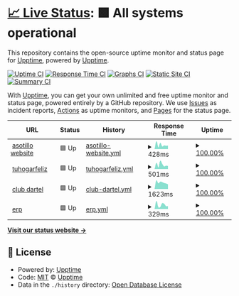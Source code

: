 # [📈 Live Status](https://upptime.github.io/upptime): <!--live status--> **🟩 All systems operational**

This repository contains the open-source uptime monitor and status page for [Upptime](https://upptime.js.org), powered by [Upptime](https://github.com/upptime/upptime).

[![Uptime CI](https://github.com/aesotillo/test-uptime/workflows/Uptime%20CI/badge.svg)](https://github.com/aesotillo/test-uptime/actions?query=workflow%3A%22Uptime+CI%22)
[![Response Time CI](https://github.com/aesotillo/test-uptime/workflows/Response%20Time%20CI/badge.svg)](https://github.com/aesotillo/test-uptime/actions?query=workflow%3A%22Response+Time+CI%22)
[![Graphs CI](https://github.com/aesotillo/test-uptime/workflows/Graphs%20CI/badge.svg)](https://github.com/aesotillo/test-uptime/actions?query=workflow%3A%22Graphs+CI%22)
[![Static Site CI](https://github.com/aesotillo/test-uptime/workflows/Static%20Site%20CI/badge.svg)](https://github.com/aesotillo/test-uptime/actions?query=workflow%3A%22Static+Site+CI%22)
[![Summary CI](https://github.com/aesotillo/test-uptime/workflows/Summary%20CI/badge.svg)](https://github.com/aesotillo/test-uptime/actions?query=workflow%3A%22Summary+CI%22)

With [Upptime](https://upptime.js.org), you can get your own unlimited and free uptime monitor and status page, powered entirely by a GitHub repository. We use [Issues](https://github.com/upptime/upptime/issues) as incident reports, [Actions](https://github.com/aesotillo/test-uptime/actions) as uptime monitors, and [Pages](https://upptime.github.io/upptime) for the status page.

<!--start: status pages-->
<!-- This summary is generated by Upptime (https://github.com/upptime/upptime) -->
<!-- Do not edit this manually, your changes will be overwritten -->
<!-- prettier-ignore -->
| URL | Status | History | Response Time | Uptime |
| --- | ------ | ------- | ------------- | ------ |
| <img alt="" src="https://icons.duckduckgo.com/ip3/asotillo.com.ico" height="13"> [asotillo website](https://asotillo.com) | 🟩 Up | [asotillo-website.yml](https://github.com/aesotillo/test-uptime/commits/HEAD/history/asotillo-website.yml) | <details><summary><img alt="Response time graph" src="./graphs/asotillo-website/response-time-week.png" height="20"> 428ms</summary><br><a href="https://aesotillo.github.io/test-uptime/history/asotillo-website"><img alt="Response time 748" src="https://img.shields.io/endpoint?url=https%3A%2F%2Fraw.githubusercontent.com%2Faesotillo%2Ftest-uptime%2FHEAD%2Fapi%2Fasotillo-website%2Fresponse-time.json"></a><br><a href="https://aesotillo.github.io/test-uptime/history/asotillo-website"><img alt="24-hour response time 254" src="https://img.shields.io/endpoint?url=https%3A%2F%2Fraw.githubusercontent.com%2Faesotillo%2Ftest-uptime%2FHEAD%2Fapi%2Fasotillo-website%2Fresponse-time-day.json"></a><br><a href="https://aesotillo.github.io/test-uptime/history/asotillo-website"><img alt="7-day response time 428" src="https://img.shields.io/endpoint?url=https%3A%2F%2Fraw.githubusercontent.com%2Faesotillo%2Ftest-uptime%2FHEAD%2Fapi%2Fasotillo-website%2Fresponse-time-week.json"></a><br><a href="https://aesotillo.github.io/test-uptime/history/asotillo-website"><img alt="30-day response time 432" src="https://img.shields.io/endpoint?url=https%3A%2F%2Fraw.githubusercontent.com%2Faesotillo%2Ftest-uptime%2FHEAD%2Fapi%2Fasotillo-website%2Fresponse-time-month.json"></a><br><a href="https://aesotillo.github.io/test-uptime/history/asotillo-website"><img alt="1-year response time 764" src="https://img.shields.io/endpoint?url=https%3A%2F%2Fraw.githubusercontent.com%2Faesotillo%2Ftest-uptime%2FHEAD%2Fapi%2Fasotillo-website%2Fresponse-time-year.json"></a></details> | <details><summary><a href="https://aesotillo.github.io/test-uptime/history/asotillo-website">100.00%</a></summary><a href="https://aesotillo.github.io/test-uptime/history/asotillo-website"><img alt="All-time uptime 99.98%" src="https://img.shields.io/endpoint?url=https%3A%2F%2Fraw.githubusercontent.com%2Faesotillo%2Ftest-uptime%2FHEAD%2Fapi%2Fasotillo-website%2Fuptime.json"></a><br><a href="https://aesotillo.github.io/test-uptime/history/asotillo-website"><img alt="24-hour uptime 100.00%" src="https://img.shields.io/endpoint?url=https%3A%2F%2Fraw.githubusercontent.com%2Faesotillo%2Ftest-uptime%2FHEAD%2Fapi%2Fasotillo-website%2Fuptime-day.json"></a><br><a href="https://aesotillo.github.io/test-uptime/history/asotillo-website"><img alt="7-day uptime 100.00%" src="https://img.shields.io/endpoint?url=https%3A%2F%2Fraw.githubusercontent.com%2Faesotillo%2Ftest-uptime%2FHEAD%2Fapi%2Fasotillo-website%2Fuptime-week.json"></a><br><a href="https://aesotillo.github.io/test-uptime/history/asotillo-website"><img alt="30-day uptime 100.00%" src="https://img.shields.io/endpoint?url=https%3A%2F%2Fraw.githubusercontent.com%2Faesotillo%2Ftest-uptime%2FHEAD%2Fapi%2Fasotillo-website%2Fuptime-month.json"></a><br><a href="https://aesotillo.github.io/test-uptime/history/asotillo-website"><img alt="1-year uptime 99.96%" src="https://img.shields.io/endpoint?url=https%3A%2F%2Fraw.githubusercontent.com%2Faesotillo%2Ftest-uptime%2FHEAD%2Fapi%2Fasotillo-website%2Fuptime-year.json"></a></details>
| <img alt="" src="https://icons.duckduckgo.com/ip3/tuhogarfeliz.cl.ico" height="13"> [tuhogarfeliz](https://tuhogarfeliz.cl) | 🟩 Up | [tuhogarfeliz.yml](https://github.com/aesotillo/test-uptime/commits/HEAD/history/tuhogarfeliz.yml) | <details><summary><img alt="Response time graph" src="./graphs/tuhogarfeliz/response-time-week.png" height="20"> 501ms</summary><br><a href="https://aesotillo.github.io/test-uptime/history/tuhogarfeliz"><img alt="Response time 331" src="https://img.shields.io/endpoint?url=https%3A%2F%2Fraw.githubusercontent.com%2Faesotillo%2Ftest-uptime%2FHEAD%2Fapi%2Ftuhogarfeliz%2Fresponse-time.json"></a><br><a href="https://aesotillo.github.io/test-uptime/history/tuhogarfeliz"><img alt="24-hour response time 328" src="https://img.shields.io/endpoint?url=https%3A%2F%2Fraw.githubusercontent.com%2Faesotillo%2Ftest-uptime%2FHEAD%2Fapi%2Ftuhogarfeliz%2Fresponse-time-day.json"></a><br><a href="https://aesotillo.github.io/test-uptime/history/tuhogarfeliz"><img alt="7-day response time 501" src="https://img.shields.io/endpoint?url=https%3A%2F%2Fraw.githubusercontent.com%2Faesotillo%2Ftest-uptime%2FHEAD%2Fapi%2Ftuhogarfeliz%2Fresponse-time-week.json"></a><br><a href="https://aesotillo.github.io/test-uptime/history/tuhogarfeliz"><img alt="30-day response time 397" src="https://img.shields.io/endpoint?url=https%3A%2F%2Fraw.githubusercontent.com%2Faesotillo%2Ftest-uptime%2FHEAD%2Fapi%2Ftuhogarfeliz%2Fresponse-time-month.json"></a><br><a href="https://aesotillo.github.io/test-uptime/history/tuhogarfeliz"><img alt="1-year response time 331" src="https://img.shields.io/endpoint?url=https%3A%2F%2Fraw.githubusercontent.com%2Faesotillo%2Ftest-uptime%2FHEAD%2Fapi%2Ftuhogarfeliz%2Fresponse-time-year.json"></a></details> | <details><summary><a href="https://aesotillo.github.io/test-uptime/history/tuhogarfeliz">100.00%</a></summary><a href="https://aesotillo.github.io/test-uptime/history/tuhogarfeliz"><img alt="All-time uptime 100.00%" src="https://img.shields.io/endpoint?url=https%3A%2F%2Fraw.githubusercontent.com%2Faesotillo%2Ftest-uptime%2FHEAD%2Fapi%2Ftuhogarfeliz%2Fuptime.json"></a><br><a href="https://aesotillo.github.io/test-uptime/history/tuhogarfeliz"><img alt="24-hour uptime 100.00%" src="https://img.shields.io/endpoint?url=https%3A%2F%2Fraw.githubusercontent.com%2Faesotillo%2Ftest-uptime%2FHEAD%2Fapi%2Ftuhogarfeliz%2Fuptime-day.json"></a><br><a href="https://aesotillo.github.io/test-uptime/history/tuhogarfeliz"><img alt="7-day uptime 100.00%" src="https://img.shields.io/endpoint?url=https%3A%2F%2Fraw.githubusercontent.com%2Faesotillo%2Ftest-uptime%2FHEAD%2Fapi%2Ftuhogarfeliz%2Fuptime-week.json"></a><br><a href="https://aesotillo.github.io/test-uptime/history/tuhogarfeliz"><img alt="30-day uptime 100.00%" src="https://img.shields.io/endpoint?url=https%3A%2F%2Fraw.githubusercontent.com%2Faesotillo%2Ftest-uptime%2FHEAD%2Fapi%2Ftuhogarfeliz%2Fuptime-month.json"></a><br><a href="https://aesotillo.github.io/test-uptime/history/tuhogarfeliz"><img alt="1-year uptime 100.00%" src="https://img.shields.io/endpoint?url=https%3A%2F%2Fraw.githubusercontent.com%2Faesotillo%2Ftest-uptime%2FHEAD%2Fapi%2Ftuhogarfeliz%2Fuptime-year.json"></a></details>
| <img alt="" src="https://icons.duckduckgo.com/ip3/clubdartel.cl.ico" height="13"> [club dartel](https://clubdartel.cl) | 🟩 Up | [club-dartel.yml](https://github.com/aesotillo/test-uptime/commits/HEAD/history/club-dartel.yml) | <details><summary><img alt="Response time graph" src="./graphs/club-dartel/response-time-week.png" height="20"> 1623ms</summary><br><a href="https://aesotillo.github.io/test-uptime/history/club-dartel"><img alt="Response time 1532" src="https://img.shields.io/endpoint?url=https%3A%2F%2Fraw.githubusercontent.com%2Faesotillo%2Ftest-uptime%2FHEAD%2Fapi%2Fclub-dartel%2Fresponse-time.json"></a><br><a href="https://aesotillo.github.io/test-uptime/history/club-dartel"><img alt="24-hour response time 1404" src="https://img.shields.io/endpoint?url=https%3A%2F%2Fraw.githubusercontent.com%2Faesotillo%2Ftest-uptime%2FHEAD%2Fapi%2Fclub-dartel%2Fresponse-time-day.json"></a><br><a href="https://aesotillo.github.io/test-uptime/history/club-dartel"><img alt="7-day response time 1623" src="https://img.shields.io/endpoint?url=https%3A%2F%2Fraw.githubusercontent.com%2Faesotillo%2Ftest-uptime%2FHEAD%2Fapi%2Fclub-dartel%2Fresponse-time-week.json"></a><br><a href="https://aesotillo.github.io/test-uptime/history/club-dartel"><img alt="30-day response time 1528" src="https://img.shields.io/endpoint?url=https%3A%2F%2Fraw.githubusercontent.com%2Faesotillo%2Ftest-uptime%2FHEAD%2Fapi%2Fclub-dartel%2Fresponse-time-month.json"></a><br><a href="https://aesotillo.github.io/test-uptime/history/club-dartel"><img alt="1-year response time 1532" src="https://img.shields.io/endpoint?url=https%3A%2F%2Fraw.githubusercontent.com%2Faesotillo%2Ftest-uptime%2FHEAD%2Fapi%2Fclub-dartel%2Fresponse-time-year.json"></a></details> | <details><summary><a href="https://aesotillo.github.io/test-uptime/history/club-dartel">100.00%</a></summary><a href="https://aesotillo.github.io/test-uptime/history/club-dartel"><img alt="All-time uptime 100.00%" src="https://img.shields.io/endpoint?url=https%3A%2F%2Fraw.githubusercontent.com%2Faesotillo%2Ftest-uptime%2FHEAD%2Fapi%2Fclub-dartel%2Fuptime.json"></a><br><a href="https://aesotillo.github.io/test-uptime/history/club-dartel"><img alt="24-hour uptime 100.00%" src="https://img.shields.io/endpoint?url=https%3A%2F%2Fraw.githubusercontent.com%2Faesotillo%2Ftest-uptime%2FHEAD%2Fapi%2Fclub-dartel%2Fuptime-day.json"></a><br><a href="https://aesotillo.github.io/test-uptime/history/club-dartel"><img alt="7-day uptime 100.00%" src="https://img.shields.io/endpoint?url=https%3A%2F%2Fraw.githubusercontent.com%2Faesotillo%2Ftest-uptime%2FHEAD%2Fapi%2Fclub-dartel%2Fuptime-week.json"></a><br><a href="https://aesotillo.github.io/test-uptime/history/club-dartel"><img alt="30-day uptime 100.00%" src="https://img.shields.io/endpoint?url=https%3A%2F%2Fraw.githubusercontent.com%2Faesotillo%2Ftest-uptime%2FHEAD%2Fapi%2Fclub-dartel%2Fuptime-month.json"></a><br><a href="https://aesotillo.github.io/test-uptime/history/club-dartel"><img alt="1-year uptime 100.00%" src="https://img.shields.io/endpoint?url=https%3A%2F%2Fraw.githubusercontent.com%2Faesotillo%2Ftest-uptime%2FHEAD%2Fapi%2Fclub-dartel%2Fuptime-year.json"></a></details>
| <img alt="" src="https://icons.duckduckgo.com/ip3/erp.thefamily.dev.ico" height="13"> [erp](https://erp.thefamily.dev/authentication/login) | 🟩 Up | [erp.yml](https://github.com/aesotillo/test-uptime/commits/HEAD/history/erp.yml) | <details><summary><img alt="Response time graph" src="./graphs/erp/response-time-week.png" height="20"> 329ms</summary><br><a href="https://aesotillo.github.io/test-uptime/history/erp"><img alt="Response time 246" src="https://img.shields.io/endpoint?url=https%3A%2F%2Fraw.githubusercontent.com%2Faesotillo%2Ftest-uptime%2FHEAD%2Fapi%2Ferp%2Fresponse-time.json"></a><br><a href="https://aesotillo.github.io/test-uptime/history/erp"><img alt="24-hour response time 543" src="https://img.shields.io/endpoint?url=https%3A%2F%2Fraw.githubusercontent.com%2Faesotillo%2Ftest-uptime%2FHEAD%2Fapi%2Ferp%2Fresponse-time-day.json"></a><br><a href="https://aesotillo.github.io/test-uptime/history/erp"><img alt="7-day response time 329" src="https://img.shields.io/endpoint?url=https%3A%2F%2Fraw.githubusercontent.com%2Faesotillo%2Ftest-uptime%2FHEAD%2Fapi%2Ferp%2Fresponse-time-week.json"></a><br><a href="https://aesotillo.github.io/test-uptime/history/erp"><img alt="30-day response time 277" src="https://img.shields.io/endpoint?url=https%3A%2F%2Fraw.githubusercontent.com%2Faesotillo%2Ftest-uptime%2FHEAD%2Fapi%2Ferp%2Fresponse-time-month.json"></a><br><a href="https://aesotillo.github.io/test-uptime/history/erp"><img alt="1-year response time 246" src="https://img.shields.io/endpoint?url=https%3A%2F%2Fraw.githubusercontent.com%2Faesotillo%2Ftest-uptime%2FHEAD%2Fapi%2Ferp%2Fresponse-time-year.json"></a></details> | <details><summary><a href="https://aesotillo.github.io/test-uptime/history/erp">100.00%</a></summary><a href="https://aesotillo.github.io/test-uptime/history/erp"><img alt="All-time uptime 99.53%" src="https://img.shields.io/endpoint?url=https%3A%2F%2Fraw.githubusercontent.com%2Faesotillo%2Ftest-uptime%2FHEAD%2Fapi%2Ferp%2Fuptime.json"></a><br><a href="https://aesotillo.github.io/test-uptime/history/erp"><img alt="24-hour uptime 100.00%" src="https://img.shields.io/endpoint?url=https%3A%2F%2Fraw.githubusercontent.com%2Faesotillo%2Ftest-uptime%2FHEAD%2Fapi%2Ferp%2Fuptime-day.json"></a><br><a href="https://aesotillo.github.io/test-uptime/history/erp"><img alt="7-day uptime 100.00%" src="https://img.shields.io/endpoint?url=https%3A%2F%2Fraw.githubusercontent.com%2Faesotillo%2Ftest-uptime%2FHEAD%2Fapi%2Ferp%2Fuptime-week.json"></a><br><a href="https://aesotillo.github.io/test-uptime/history/erp"><img alt="30-day uptime 100.00%" src="https://img.shields.io/endpoint?url=https%3A%2F%2Fraw.githubusercontent.com%2Faesotillo%2Ftest-uptime%2FHEAD%2Fapi%2Ferp%2Fuptime-month.json"></a><br><a href="https://aesotillo.github.io/test-uptime/history/erp"><img alt="1-year uptime 99.53%" src="https://img.shields.io/endpoint?url=https%3A%2F%2Fraw.githubusercontent.com%2Faesotillo%2Ftest-uptime%2FHEAD%2Fapi%2Ferp%2Fuptime-year.json"></a></details>

<!--end: status pages-->

[**Visit our status website →**](https://upptime.github.io/upptime)

## 📄 License

- Powered by: [Upptime](https://github.com/upptime/upptime)
- Code: [MIT](./LICENSE) © [Upptime](https://upptime.js.org)
- Data in the `./history` directory: [Open Database License](https://opendatacommons.org/licenses/odbl/1-0/)

